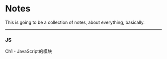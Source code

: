 # Notes

This is going to be a collection of notes, about everything, basically.

---

### JS

Ch1 - JavaScript的模块

